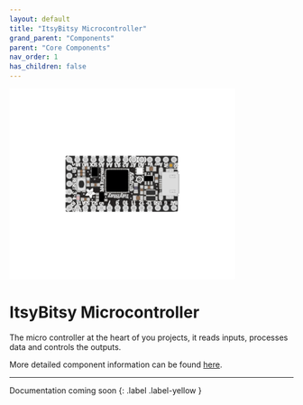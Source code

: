 ```yaml
---
layout: default
title: "ItsyBitsy Microcontroller"
grand_parent: "Components"
parent: "Core Components"
nav_order: 1
has_children: false
---
```


<img src="assets/ItsyBitsy-M4-Express-Real.png" alt="ItsyBitsy M4 Express" width="400"/>

# ItsyBitsy Microcontroller
The micro controller at the heart of you projects, it reads inputs, processes data and controls the outputs.

More detailed component information can be found [here](https://www.adafruit.com/product/3800).

---

Documentation coming soon
{: .label .label-yellow }

